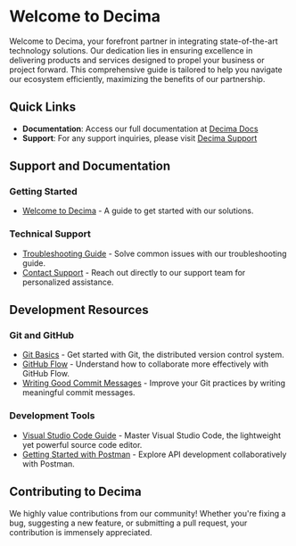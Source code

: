# Welcome to Decima

Welcome to Decima, your forefront partner in integrating state-of-the-art technology solutions. Our dedication lies in ensuring excellence in delivering products and services designed to propel your business or project forward. This comprehensive guide is tailored to help you navigate our ecosystem efficiently, maximizing the benefits of our partnership.

## Quick Links

- **Documentation**: Access our full documentation at [Decima Docs](https://mirror-modem-bdf.notion.site/Decima-Docs-43379bc5599140b7b5e29552572aa950?pvs=4)
- **Support**: For any support inquiries, please visit [Decima Support](https://decimamedia.com/support)

## Support and Documentation

### Getting Started

- [Welcome to Decima](https://mirror-modem-bdf.notion.site/Decima-Docs-43379bc5599140b7b5e29552572aa950?pvs=4) - A guide to get started with our solutions.

### Technical Support

- [Troubleshooting Guide](https://decimamedia.com/support) - Solve common issues with our troubleshooting guide.
- [Contact Support](https://decimamedia.com/contact) - Reach out directly to our support team for personalized assistance.

## Development Resources

### Git and GitHub

- [Git Basics](https://git-scm.com/docs/gittutorial) - Get started with Git, the distributed version control system.
- [GitHub Flow](https://guides.github.com/introduction/flow/) - Understand how to collaborate more effectively with GitHub Flow.
- [Writing Good Commit Messages](https://chris.beams.io/posts/git-commit/) - Improve your Git practices by writing meaningful commit messages.

### Development Tools

- [Visual Studio Code Guide](https://code.visualstudio.com/docs) - Master Visual Studio Code, the lightweight yet powerful source code editor.
- [Getting Started with Postman](https://learning.postman.com/docs/getting-started/introduction/) - Explore API development collaboratively with Postman.

## Contributing to Decima

We highly value contributions from our community! Whether you're fixing a bug, suggesting a new feature, or submitting a pull request, your contribution is immensely appreciated.
